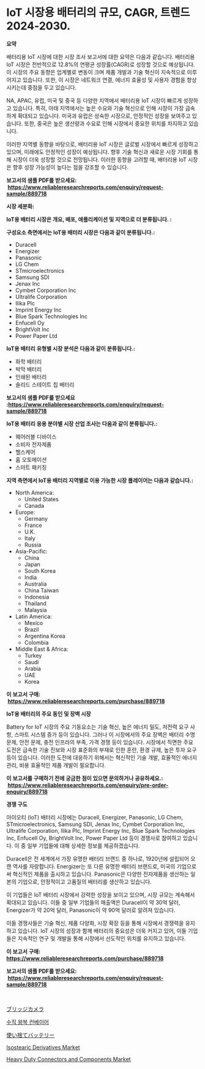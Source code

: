 <p><h1>IoT 시장용 배터리의 규모, CAGR, 트렌드 2024-2030.</h1></p><p><strong>요약</strong></p>
<p><p>배터리용 IoT 시장에 대한 시장 조사 보고서에 대한 요약은 다음과 같습니다. 배터리용 IoT 시장은 전반적으로 12.8%의 연평균 성장률(CAGR)로 성장할 것으로 예상됩니다. 이 시장의 주요 동향은 업계별로 변동이 크며 제품 개발과 기술 혁신이 지속적으로 이루어지고 있습니다. 또한, 이 시장은 네트워크 연결, 에너지 효율성 및 사용자 경험을 향상시키는데 중점을 두고 있습니다.</p><p>NA, APAC, 유럽, 미국 및 중국 등 다양한 지역에서 배터리용 IoT 시장이 빠르게 성장하고 있습니다. 특히, 아태 지역에서는 높은 수요와 기술 혁신으로 인해 시장이 가장 급속하게 확대되고 있습니다. 미국과 유럽은 성숙한 시장으로, 안정적인 성장을 보여주고 있습니다. 또한, 중국은 높은 생산량과 수요로 인해 시장에서 중요한 위치를 차지하고 있습니다.</p><p>이러한 지역별 동향을 바탕으로, 배터리용 IoT 시장은 글로벌 시장에서 빠르게 성장하고 있으며, 미래에도 안정적인 성장이 예상됩니다. 향후 기술 혁신과 새로운 시장 기회를 통해 시장이 더욱 성장할 것으로 전망됩니다. 이러한 동향을 고려할 때, 배터리용 IoT 시장은 향후 성장 가능성이 높다는 점을 강조할 수 있습니다.</p></p>
<p><strong>보고서의 샘플 PDF를 받으세요: &nbsp;<a href="https://www.reliableresearchreports.com/enquiry/request-sample/889718">https://www.reliableresearchreports.com/enquiry/request-sample/889718</a></strong></p>
<p><strong>시장 세분화:</strong></p>
<p><strong> IoT용 배터리 시장은 개요, 배포, 애플리케이션 및 지역으로 더 분류됩니다. :</strong></p>
<p><strong>구성요소 측면에서는 IoT용 배터리 시장은 다음과 같이 분류됩니다.:</strong></p>
<p><ul><li>Duracell</li><li>Energizer</li><li>Panasonic</li><li>LG Chem</li><li>STmicroelectronics</li><li>Samsung SDI</li><li>Jenax Inc</li><li>Cymbet Corporation Inc</li><li>Ultralife Corporation</li><li>Ilika Plc</li><li>Imprint Energy Inc</li><li>Blue Spark Technologies Inc</li><li>Enfucell Oy</li><li>BrightVolt Inc</li><li>Power Paper Ltd</li></ul></p>
<p><strong> IoT용 배터리 유형별 시장 분석은 다음과 같이 분류됩니다.:</strong></p>
<p><ul><li>화학 배터리</li><li>박막 배터리</li><li>인쇄된 배터리</li><li>솔리드 스테이트 칩 배터리</li></ul></p>
<p><strong>보고서의 샘플 PDF를 받으세요 :<a href="https://www.reliableresearchreports.com/enquiry/request-sample/889718">https://www.reliableresearchreports.com/enquiry/request-sample/889718</a></strong></p>
<p><strong> IoT용 배터리 응용 분야별 시장 산업 조사는 다음과 같이 분류됩니다.:</strong></p>
<p><ul><li>웨어러블 디바이스</li><li>소비자 전자제품</li><li>헬스케어</li><li>홈 오토메이션</li><li>스마트 패키징</li></ul></p>
<p><strong>지역 측면에서 IoT용 배터리 지역별로 이용 가능한 시장 플레이어는 다음과 같습니다.:</strong></p>
<p><ul>
    <li>
        North America:
        <ul>
            <li>United States</li>
            <li>Canada</li>
        </ul>
    </li>
    <li>
        Europe:
        <ul>
            <li>Germany</li>
            <li>France</li>
            <li>U.K.</li>
            <li>Italy</li>
            <li>Russia</li>
        </ul>
    </li>
    <li>
        Asia-Pacific:
        <ul>
            <li>China</li>
            <li>Japan</li>
            <li>South Korea</li>
            <li>India</li>
            <li>Australia</li>
            <li>China Taiwan</li>
            <li>Indonesia</li>
            <li>Thailand</li>
            <li>Malaysia</li>
        </ul>
    </li>
    <li>
        Latin America:
        <ul>
            <li>Mexico</li>
            <li>Brazil</li>
            <li>Argentina Korea</li>
            <li>Colombia</li>
        </ul>
    </li>
    <li>
        Middle East & Africa:
        <ul>
            <li>Turkey</li>
            <li>Saudi</li>
            <li>Arabia</li>
            <li>UAE</li>
            <li>Korea</li>
        </ul>
    </li>
    </ul></p>
<p><strong>이 보고서 구매: &nbsp;<a href="https://www.reliableresearchreports.com/purchase/889718">https://www.reliableresearchreports.com/purchase/889718</a></strong></p>
<p><strong>IoT용 배터리의 주요 동인 및 장벽 시장</strong></p>
<p><p>Battery for IoT 시장의 주요 기동요소는 기술 혁신, 높은 에너지 밀도, 저전력 요구 사항, 스마트 시스템 증가 등이 있습니다. 그러나 이 시장에서의 주요 장벽은 배터리 수명 문제, 안전 문제, 충전 인프라의 부족, 가격 경쟁 등이 있습니다. 시장에서 직면한 주요 도전은 급속한 기술 진보와 시장 표준화의 부재로 인한 혼란, 환경 규제, 높은 투자 요구 등이 있습니다. 이러한 도전에 대응하기 위해서는 혁신적인 기술 개발, 효율적인 에너지 관리, 비용 효율적인 제품 개발이 필요합니다.</p></p>
<p><strong>이 보고서를 구매하기 전에 궁금한 점이 있으면 문의하거나 공유하세요.: &nbsp;<a href="https://www.reliableresearchreports.com/enquiry/pre-order-enquiry/889718">https://www.reliableresearchreports.com/enquiry/pre-order-enquiry/889718</a></strong></p>
<p><strong>경쟁 구도</strong></p>
<p><p>아이오티 (IoT) 배터리 시장에는 Duracell, Energizer, Panasonic, LG Chem, STmicroelectronics, Samsung SDI, Jenax Inc, Cymbet Corporation Inc, Ultralife Corporation, Ilika Plc, Imprint Energy Inc, Blue Spark Technologies Inc, Enfucell Oy, BrightVolt Inc, Power Paper Ltd 등이 경쟁사로 참여하고 있습니다. 이 중 일부 기업들에 대해 상세한 정보를 제공하겠습니다.</p><p>Duracell은 전 세계에서 가장 유명한 배터리 브랜드 중 하나로, 1920년에 설립되어 오랜 역사를 자랑합니다. Energizer는 또 다른 유명한 배터리 브랜드로, 미국의 기업으로써 혁신적인 제품을 출시하고 있습니다. Panasonic은 다양한 전자제품을 생산하는 일본의 기업으로, 안정적이고 고품질의 배터리를 생산하고 있습니다.</p><p>이 기업들은 IoT 배터리 시장에서 강력한 성장을 보이고 있으며, 시장 규모는 계속해서 확대되고 있습니다. 이들 중 일부 기업들의 매출액은 Duracell이 약 30억 달러, Energizer가 약 20억 달러, Panasonic이 약 90억 달러로 알려져 있습니다.</p><p>이들 경쟁사들은 기술 혁신, 제품 다양화, 시장 확장 등을 통해 시장에서 경쟁력을 유지하고 있습니다. IoT 시장의 성장과 함께 배터리의 중요성은 더욱 커지고 있어, 이들 기업들은 지속적인 연구 및 개발을 통해 시장에서 선도적인 위치를 유지하고 있습니다.</p></p>
<p><strong>이 보고서 구매: &nbsp; <a href="https://www.reliableresearchreports.com/purchase/889718">https://www.reliableresearchreports.com/purchase/889718</a></strong></p>
<p><strong>보고서의 샘플 PDF를 받으세요: &nbsp;<a href="https://www.reliableresearchreports.com/enquiry/request-sample/889718">https://www.reliableresearchreports.com/enquiry/request-sample/889718</a></strong><strong></strong></p>
<p>&nbsp;</p>
<p><p><a href="https://medium.com/@kamdeall7845/%E3%83%96%E3%83%AA%E3%83%83%E3%82%B8%E3%82%AB%E3%83%A1%E3%83%A9%E5%B8%82%E5%A0%B4%E3%81%AE%E5%88%86%E6%9E%90-%E4%B8%96%E7%95%8C%E3%81%AE%E6%A5%AD%E7%95%8C%E3%81%AE%E8%A6%8B%E9%80%9A%E3%81%97%E3%81%A8%E4%BA%88%E6%B8%AC-2024%E5%B9%B4%E3%81%8B%E3%82%892031%E5%B9%B4%E3%81%BE%E3%81%A7-82ef1e363e6e">ブリッジカメラ</a></p><p><a href="https://medium.com/@lucianmaluan2022/%EC%88%98%EC%A7%81-%EC%83%81%ED%95%98-%EC%9D%B4%EB%8F%99%ED%98%95-%EC%BB%A8%EB%B2%A0%EC%9D%B4%EC%96%B4-%EC%8B%9C%EC%9E%A5-%EC%8B%9C%EC%9E%A5-%EC%A0%90%EC%9C%A0%EC%9C%A8-%EC%8B%9C%EC%9E%A5-%ED%8A%B8%EB%A0%8C%EB%93%9C-%EB%B0%8F-%EB%AF%B8%EB%9E%98-%EC%84%B1%EC%9E%A5-%ED%83%90%EC%83%89-38357161cd44">수직 왕복 컨베이어</a></p><p><a href="https://github.com/ihabdkwlxs948/Market-Research-Report-List-1/blob/main/76134082489.md">使い捨てバッテリー</a></p><p><a href="https://github.com/Paul14Anderson63/Market-Research-Report-List-3/blob/main/isostearic-derivatives-market.md">Isostearic Derivatives Market</a></p><p><a href="https://issuu.com/reportprime-2/docs/heavy-duty-connectors-and-component_f27750ae2be7d5">Heavy Duty Connectors and Components Market</a></p></p>